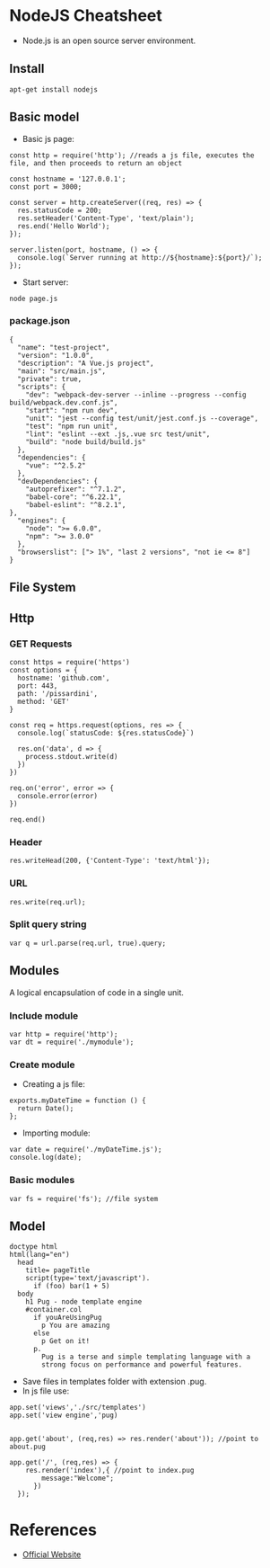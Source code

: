 # NodeJS Cheatsheet

* Node.js is an open source server environment.

## Install
```
apt-get install nodejs
```

## Basic model 

* Basic js page: 

```
const http = require('http'); //reads a js file, executes the
file, and then proceeds to return an object

const hostname = '127.0.0.1';
const port = 3000;

const server = http.createServer((req, res) => {
  res.statusCode = 200;
  res.setHeader('Content-Type', 'text/plain');
  res.end('Hello World');
});

server.listen(port, hostname, () => {
  console.log(`Server running at http://${hostname}:${port}/`);
});
```

* Start server:

```
node page.js
```

### package.json

```
{
  "name": "test-project",
  "version": "1.0.0",
  "description": "A Vue.js project",
  "main": "src/main.js",
  "private": true,
  "scripts": {
    "dev": "webpack-dev-server --inline --progress --config build/webpack.dev.conf.js",
    "start": "npm run dev",
    "unit": "jest --config test/unit/jest.conf.js --coverage",
    "test": "npm run unit",
    "lint": "eslint --ext .js,.vue src test/unit",
    "build": "node build/build.js"
  },
  "dependencies": {
    "vue": "^2.5.2"
  },
  "devDependencies": {
    "autoprefixer": "^7.1.2",
    "babel-core": "^6.22.1",
    "babel-eslint": "^8.2.1",
},
  "engines": {
    "node": ">= 6.0.0",
    "npm": ">= 3.0.0"
  },
  "browserslist": ["> 1%", "last 2 versions", "not ie <= 8"]
}
```

## File System 


## Http

### GET Requests

```
const https = require('https')
const options = {
  hostname: 'github.com',
  port: 443,
  path: '/pissardini',
  method: 'GET'
}

const req = https.request(options, res => {
  console.log(`statusCode: ${res.statusCode}`)

  res.on('data', d => {
    process.stdout.write(d)
  })
})

req.on('error', error => {
  console.error(error)
})

req.end()
```

### Header
```
res.writeHead(200, {'Content-Type': 'text/html'});
```
### URL 
```
res.write(req.url);
```

### Split query string 
```
var q = url.parse(req.url, true).query;
```

## Modules 

A logical encapsulation of code in a single unit.
### Include module 
```
var http = require('http');
var dt = require('./mymodule');
```

### Create module 

* Creating a js file:

```
exports.myDateTime = function () {
  return Date();
};
```

* Importing module:

```
var date = require('./myDateTime.js');
console.log(date);
```

### Basic modules
```
var fs = require('fs'); //file system 
```

<!--JWT-->
<!--
# Pug 
```
npm install pug
```
-->

## Model 
```
doctype html
html(lang="en")
  head
    title= pageTitle
    script(type='text/javascript').
      if (foo) bar(1 + 5)
  body
    h1 Pug - node template engine
    #container.col
      if youAreUsingPug
        p You are amazing
      else
        p Get on it!
      p.
        Pug is a terse and simple templating language with a
        strong focus on performance and powerful features.
```

* Save files in templates folder with extension .pug.
* In js file use:
```
app.set('views','./src/templates')
app.set('view engine','pug)


app.get('about', (req,res) => res.render('about')); //point to about.pug

app.get('/', (req,res) => {
    res.render('index'),{ //point to index.pug
        message:"Welcome";
      })
  });
```

# References

* [Official Website](https://nodejs.org/en/)
